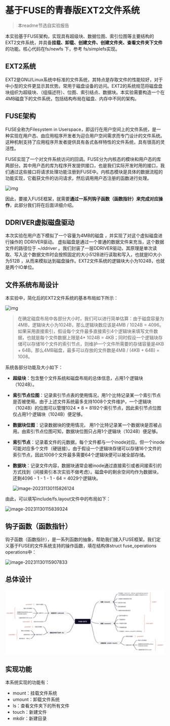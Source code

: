 # 基于FUSE的青春版EXT2文件系统

> 本readme节选自实验报告

本实验基于FUSE架构，实现具有超级块、数据位图、索引位图等主要结构的EXT2文件系统，并具备**挂载、卸载、创建文件、创建文件夹、查看文件夹下文件**的功能。核心代码在fs/newfs 下，参考 fs/simplefs实现。

## EXT2系统

EXT2是GNU/Linux系统中标准的文件系统，其特点是存取文件的性能较好，对于中小型的文件更显示其优势。常用于磁盘设备的访问。EXT2的系统规范将磁盘盘块组织为超级块、（组描述符）、位图、索引结点、数据块。本实验需要构造一个在4MB磁盘下的文件系统，包括结构布局在磁盘、内存中不同的架构。

## FUSE架构

FUSE全称为Filesystem in Userspace，即运行在用户空间上的文件系统，是一种实现在用户态、由应用程序开发者为迎合用户空间需求而专门设计的文件系统。这种机制支持了应用程序开发者提供具有各式各样特性的文件系统，具有很高的灵活性。

FUSE实现了一个对文件系统访问的回调。FUSE分为内核态的模块和用户态的库两部分。其中用户态的库为程序开发提供接口，也是我们实际开发时用的接口，我们通过这些接口将请求处理功能注册到FUSE中。内核态模块是具体的数据流程的功能实现，它截获文件的访问请求，然后调用用户态注册的函数进行处理。

![img](file:///C:/Users/Lenovo/AppData/Local/Temp/msohtmlclip1/01/clip_image002.gif)

因此，要接入FUSE框架，就需要**通过一系列钩子函数（函数指针）来完成对应操作**，此部分我们将在后面详细介绍。

## DDRIVER虚拟磁盘驱动

本次实验在用户态下模拟了一个容量为4MB的磁盘 ，并实现了对这个虚拟磁盘进行操作的 DDRIVER驱动。 虚拟磁盘是通过一个普通的数据文件来充当，这个数据文件的路径位于 ~/ddriver 。我们封装了一层DDRIVER驱动，其原理是单次读取、写入这个数据文件时会按照固定的大小512B进行读取和写入，也就是IO大小为512B ，从而来模拟达到磁盘操作。EXT2文件系统的逻辑块大小为1024B，也就是两个IO单位。

## **文件系统布局设计**

本实验中，简化后的EXT2文件系统的基本布局如下所示：

![img](file:///C:/Users/Lenovo/AppData/Local/Temp/msohtmlclip1/01/clip_image004.gif)

> 在确定磁盘布局中各部分大小时，我们可以进行简单估算：由于磁盘容量为4MB，逻辑块大小为1024B，那么逻辑块数应该是4MB / 1024B = 4096。如果采用直接索引，假设每个文件最多直接索引4个逻辑块来填写文件数据，也就是每个文件数据上限是4* 1024B = 4KB；同时假设一个逻辑块存储可以存储16个文件的索引节点，则维护一个文件所需要的存储容量是4KB + 64B。那么4MB磁盘，最多可以存放的文件数是4MB / (4KB + 64B) = 1008。

系统各部分功能及大小如下：

- **超级块**：包含整个文件系统和磁盘布局的总体信息，占用1个逻辑块（1024B）。

- **索引节点位图**：记录索引节点表的使用情况，用1个比特记录某一个索引节点是否被使用。由于上述文件系统最多支持1008个文件维护，一个逻辑块（1024B）的位图可以管理1024 * 8 = 8192个索引节点，因此索引节点位图仅占用1个逻辑块（1024B）便足够。

- **数据块位图**：记录数据块的使用情况， 用1个比特记录某一个数据块是否被占用。由索引节点位图可知，数据块位图只占用1个逻辑块（1024B）便足够。

- **索引节点**：记录着文件的元数据，每个文件都与一个inode对应。但一个inode可能对应多个文件（硬链接）。由于假设一个逻辑块存储可以存储16个文件的索引节点，因此1008个文件最多需要64个逻辑块便可以被全部存储。

- **数据块**：记录文件内容，数据块通常会被inode通过直接索引或者间接索引的方式找到（间接索引本次实验不做考虑）。磁盘中的剩余空间均作为数据块，还剩4096 - 1 - 1 - 1 - 64 = 4029个逻辑块。

  ![image-20231130115826124](C:/Users/Lenovo/AppData/Roaming/Typora/typora-user-images/image-20231130115826124.png)

由此，可以填写include/fs.layout文件中的布局如下：

![image-20231130115839324](C:/Users/Lenovo/AppData/Roaming/Typora/typora-user-images/image-20231130115839324.png)

## **钩子函数（函数指针）**

钩子函数（函数指针），是一系列函数的抽象，帮助我们接入FUSE框架。我们定义基于FUSE的文件系统支持的操作函数，填在结构体struct fuse_operations operations中：

![image-20231130115907833](C:/Users/Lenovo/AppData/Roaming/Typora/typora-user-images/image-20231130115907833.png)

## **总体设计**

![image-20231130120019992](./README.assets/image-20231130120019992.png)

## 实现功能

本系统实现的功能有：

-  mount：挂载文件系统
-  umount：卸载文件系统
-  ls：查看文件夹下的所有文件
-  touch：新建文件
-  mkdir：新建目录